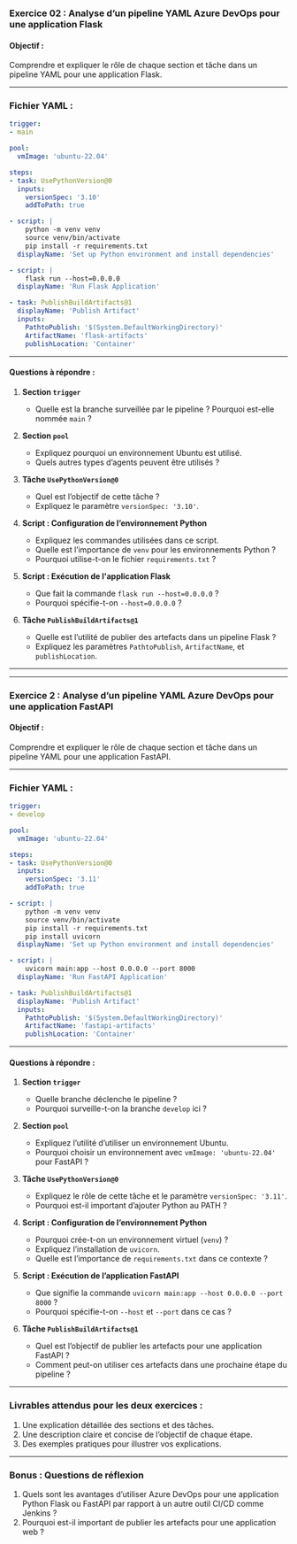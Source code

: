 ### **Exercice 02 : Analyse d’un pipeline YAML Azure DevOps pour une application Flask**

#### **Objectif :**
Comprendre et expliquer le rôle de chaque section et tâche dans un pipeline YAML pour une application Flask.

---

### **Fichier YAML :**
```yaml
trigger:
- main

pool:
  vmImage: 'ubuntu-22.04'

steps:
- task: UsePythonVersion@0
  inputs:
    versionSpec: '3.10'
    addToPath: true

- script: |
    python -m venv venv
    source venv/bin/activate
    pip install -r requirements.txt
  displayName: 'Set up Python environment and install dependencies'

- script: |
    flask run --host=0.0.0.0
  displayName: 'Run Flask Application'

- task: PublishBuildArtifacts@1
  displayName: 'Publish Artifact'
  inputs:
    PathtoPublish: '$(System.DefaultWorkingDirectory)'
    ArtifactName: 'flask-artifacts'
    publishLocation: 'Container'
```

---

#### **Questions à répondre :**

1. **Section `trigger`**  
   - Quelle est la branche surveillée par le pipeline ? Pourquoi est-elle nommée `main` ?

2. **Section `pool`**  
   - Expliquez pourquoi un environnement Ubuntu est utilisé.  
   - Quels autres types d’agents peuvent être utilisés ?

3. **Tâche `UsePythonVersion@0`**  
   - Quel est l’objectif de cette tâche ?  
   - Expliquez le paramètre `versionSpec: '3.10'`.

4. **Script : Configuration de l’environnement Python**  
   - Expliquez les commandes utilisées dans ce script.  
   - Quelle est l’importance de `venv` pour les environnements Python ?  
   - Pourquoi utilise-t-on le fichier `requirements.txt` ?

5. **Script : Exécution de l'application Flask**  
   - Que fait la commande `flask run --host=0.0.0.0` ?  
   - Pourquoi spécifie-t-on `--host=0.0.0.0` ?

6. **Tâche `PublishBuildArtifacts@1`**  
   - Quelle est l’utilité de publier des artefacts dans un pipeline Flask ?  
   - Expliquez les paramètres `PathtoPublish`, `ArtifactName`, et `publishLocation`.

---

---

### **Exercice 2 : Analyse d’un pipeline YAML Azure DevOps pour une application FastAPI**

#### **Objectif :**
Comprendre et expliquer le rôle de chaque section et tâche dans un pipeline YAML pour une application FastAPI.

---

### **Fichier YAML :**
```yaml
trigger:
- develop

pool:
  vmImage: 'ubuntu-22.04'

steps:
- task: UsePythonVersion@0
  inputs:
    versionSpec: '3.11'
    addToPath: true

- script: |
    python -m venv venv
    source venv/bin/activate
    pip install -r requirements.txt
    pip install uvicorn
  displayName: 'Set up Python environment and install dependencies'

- script: |
    uvicorn main:app --host 0.0.0.0 --port 8000
  displayName: 'Run FastAPI Application'

- task: PublishBuildArtifacts@1
  displayName: 'Publish Artifact'
  inputs:
    PathtoPublish: '$(System.DefaultWorkingDirectory)'
    ArtifactName: 'fastapi-artifacts'
    publishLocation: 'Container'
```

---

#### **Questions à répondre :**

1. **Section `trigger`**  
   - Quelle branche déclenche le pipeline ?  
   - Pourquoi surveille-t-on la branche `develop` ici ?

2. **Section `pool`**  
   - Expliquez l’utilité d’utiliser un environnement Ubuntu.  
   - Pourquoi choisir un environnement avec `vmImage: 'ubuntu-22.04'` pour FastAPI ?

3. **Tâche `UsePythonVersion@0`**  
   - Expliquez le rôle de cette tâche et le paramètre `versionSpec: '3.11'`.  
   - Pourquoi est-il important d’ajouter Python au PATH ?

4. **Script : Configuration de l’environnement Python**  
   - Pourquoi crée-t-on un environnement virtuel (`venv`) ?  
   - Expliquez l’installation de `uvicorn`.  
   - Quelle est l’importance de `requirements.txt` dans ce contexte ?

5. **Script : Exécution de l’application FastAPI**  
   - Que signifie la commande `uvicorn main:app --host 0.0.0.0 --port 8000` ?  
   - Pourquoi spécifie-t-on `--host` et `--port` dans ce cas ?

6. **Tâche `PublishBuildArtifacts@1`**  
   - Quel est l’objectif de publier les artefacts pour une application FastAPI ?  
   - Comment peut-on utiliser ces artefacts dans une prochaine étape du pipeline ?

---

### **Livrables attendus pour les deux exercices :**
1. Une explication détaillée des sections et des tâches.  
2. Une description claire et concise de l’objectif de chaque étape.  
3. Des exemples pratiques pour illustrer vos explications.  

---

### **Bonus : Questions de réflexion**
1. Quels sont les avantages d’utiliser Azure DevOps pour une application Python Flask ou FastAPI par rapport à un autre outil CI/CD comme Jenkins ?  
2. Pourquoi est-il important de publier les artefacts pour une application web ?
